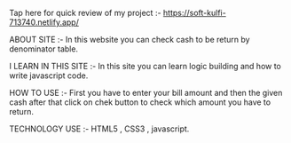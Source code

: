 Tap here for quick review of my project :- https://soft-kulfi-713740.netlify.app/

ABOUT SITE :- In this website you can check cash to be return by denominator table.

I LEARN IN THIS SITE :- In this site you can learn logic building and how to write javascript code.

HOW TO USE :- First you have to enter your bill amount and then the given cash after that click on chek button to check which amount you have to return.

TECHNOLOGY USE :- HTML5 , CSS3 , javascript.
